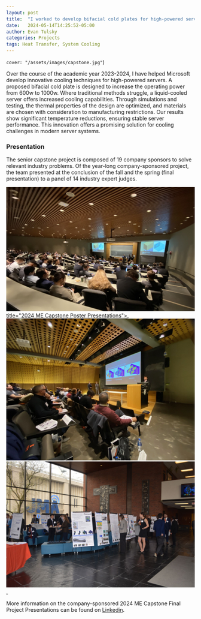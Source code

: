 ```yaml
---
layout: post
title:  "I worked to develop bifacial cold plates for high-powered servers with Microsoft"
date:   2024-05-14T14:25:52-05:00
author: Evan Tulsky
categories: Projects
tags: Heat Transfer, System Cooling
---
```

 <code>cover: "/assets/images/capstone.jpg"</code>)
 
Over the course of the academic year 2023-2024, I have helped Microsoft develop innovative cooling techniques for high-powered servers. A proposed bifacial cold plate is designed to increase the operating power from 600w to 1000w. Where traditional methods struggle, a liquid-cooled server offers increased cooling capabilities. Through simulations and testing, the thermal properties of the design are optimized, and materials are chosen with consideration to manufacturing restrictions. Our results show significant temperature reductions, ensuring stable server performance. This innovation offers a promising solution for cooling challenges in modern server systems.


### Presentation
The senior capstone project is composed of 19 company sponsors to solve relevant industry problems. Of the year-long company-sponsored project, the team presented at the conclusion of the fall and the spring (final presentation) to a panel of 14 industry expert judges.

<a href="https://github.com/ertulsky/io/blob/master/assets/capstone.jpg" data-lightbox="falcon9-large" data-title="2024 ME Capstone">
  <img src="https://github.com/ertulsky/io/blob/master/assets/capstone.jpg" title="2024 ME Capstone Final Project Presentations"> title="2024 ME Capstone Poster Presentations">, 
</a>

<a href="ttps://github.com/ertulsky/io/blob/master/assets/fallpresentation_microsoft.jpg" data-lightbox="falcon9-large" data-title="2024 ME Capstone">
  <img src="https://github.com/ertulsky/io/blob/master/assets/fallpresentation_microsoft.jpg" title="2024 ME Capstone Mid-Year Project Presentations"> 
</a>

<a href="https://github.com/ertulsky/io/blob/master/assets/posterpresentation_microsoft.jpg" data-lightbox="falcon9-large" data-title="2024 ME Capstone">
  <img src="https://github.com/ertulsky/io/blob/master/assets/posterpresentation_microsoft.jpg" title="2024 ME Capstone Poster Presentations">, 
</a>

More information on the company-sponsored 2024 ME Capstone Final Project Presentations can be found on [Linkedin]((https://www.linkedin.com/feed/update/urn:li:activity:7191762558649851904/)).

